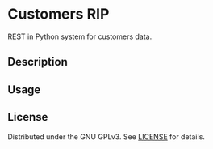 # Customers RIP

REST in Python system for customers data.

## Description

## Usage

## License

Distributed under the GNU GPLv3. See [LICENSE](LICENSE) for details.
